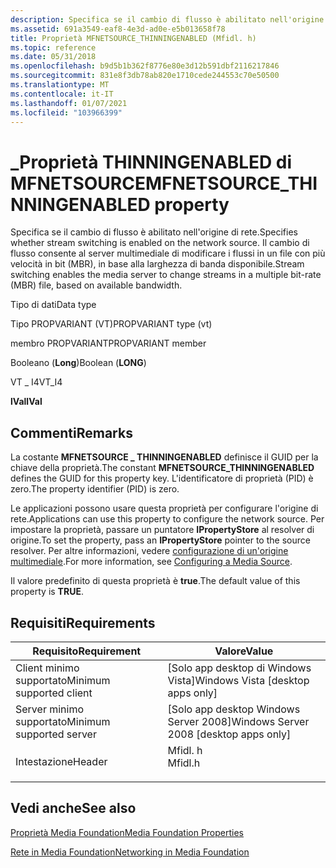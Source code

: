 ```yaml
---
description: Specifica se il cambio di flusso è abilitato nell'origine di rete.
ms.assetid: 691a3549-eaf8-4e3d-ad0e-e5b013658f78
title: Proprietà MFNETSOURCE_THINNINGENABLED (Mfidl. h)
ms.topic: reference
ms.date: 05/31/2018
ms.openlocfilehash: b9d5b1b362f8776e80e3d12b591dbf2116217846
ms.sourcegitcommit: 831e8f3db78ab820e1710cede244553c70e50500
ms.translationtype: MT
ms.contentlocale: it-IT
ms.lasthandoff: 01/07/2021
ms.locfileid: "103966399"
---
```

# <a name="mfnetsource_thinningenabled-property"></a><span data-ttu-id="33a05-103">\_Proprietà THINNINGENABLED di MFNETSOURCE</span><span class="sxs-lookup"><span data-stu-id="33a05-103">MFNETSOURCE\_THINNINGENABLED property</span></span>

<span data-ttu-id="33a05-104">Specifica se il cambio di flusso è abilitato nell'origine di rete.</span><span class="sxs-lookup"><span data-stu-id="33a05-104">Specifies whether stream switching is enabled on the network source.</span></span> <span data-ttu-id="33a05-105">Il cambio di flusso consente al server multimediale di modificare i flussi in un file con più velocità in bit (MBR), in base alla larghezza di banda disponibile.</span><span class="sxs-lookup"><span data-stu-id="33a05-105">Stream switching enables the media server to change streams in a multiple bit-rate (MBR) file, based on available bandwidth.</span></span>



<span data-ttu-id="33a05-106">Tipo di dati</span><span class="sxs-lookup"><span data-stu-id="33a05-106">Data type</span></span>

<span data-ttu-id="33a05-107">Tipo PROPVARIANT (VT)</span><span class="sxs-lookup"><span data-stu-id="33a05-107">PROPVARIANT type (vt)</span></span>

<span data-ttu-id="33a05-108">membro PROPVARIANT</span><span class="sxs-lookup"><span data-stu-id="33a05-108">PROPVARIANT member</span></span>

<span data-ttu-id="33a05-109">Booleano (**Long**)</span><span class="sxs-lookup"><span data-stu-id="33a05-109">Boolean (**LONG**)</span></span>

<span data-ttu-id="33a05-110">VT \_ I4</span><span class="sxs-lookup"><span data-stu-id="33a05-110">VT\_I4</span></span>

<span data-ttu-id="33a05-111">**lVal**</span><span class="sxs-lookup"><span data-stu-id="33a05-111">**lVal**</span></span>



## <a name="remarks"></a><span data-ttu-id="33a05-112">Commenti</span><span class="sxs-lookup"><span data-stu-id="33a05-112">Remarks</span></span>

<span data-ttu-id="33a05-113">La costante **MFNETSOURCE \_ THINNINGENABLED** definisce il GUID per la chiave della proprietà.</span><span class="sxs-lookup"><span data-stu-id="33a05-113">The constant **MFNETSOURCE\_THINNINGENABLED** defines the GUID for this property key.</span></span> <span data-ttu-id="33a05-114">L'identificatore di proprietà (PID) è zero.</span><span class="sxs-lookup"><span data-stu-id="33a05-114">The property identifier (PID) is zero.</span></span>

<span data-ttu-id="33a05-115">Le applicazioni possono usare questa proprietà per configurare l'origine di rete.</span><span class="sxs-lookup"><span data-stu-id="33a05-115">Applications can use this property to configure the network source.</span></span> <span data-ttu-id="33a05-116">Per impostare la proprietà, passare un puntatore **IPropertyStore** al resolver di origine.</span><span class="sxs-lookup"><span data-stu-id="33a05-116">To set the property, pass an **IPropertyStore** pointer to the source resolver.</span></span> <span data-ttu-id="33a05-117">Per altre informazioni, vedere [configurazione di un'origine multimediale](configuring-a-media-source.md).</span><span class="sxs-lookup"><span data-stu-id="33a05-117">For more information, see [Configuring a Media Source](configuring-a-media-source.md).</span></span>

<span data-ttu-id="33a05-118">Il valore predefinito di questa proprietà è **true**.</span><span class="sxs-lookup"><span data-stu-id="33a05-118">The default value of this property is **TRUE**.</span></span>

## <a name="requirements"></a><span data-ttu-id="33a05-119">Requisiti</span><span class="sxs-lookup"><span data-stu-id="33a05-119">Requirements</span></span>



| <span data-ttu-id="33a05-120">Requisito</span><span class="sxs-lookup"><span data-stu-id="33a05-120">Requirement</span></span> | <span data-ttu-id="33a05-121">Valore</span><span class="sxs-lookup"><span data-stu-id="33a05-121">Value</span></span> |
|-------------------------------------|------------------------------------------------------------------------------------|
| <span data-ttu-id="33a05-122">Client minimo supportato</span><span class="sxs-lookup"><span data-stu-id="33a05-122">Minimum supported client</span></span><br/> | <span data-ttu-id="33a05-123">\[Solo app desktop di Windows Vista\]</span><span class="sxs-lookup"><span data-stu-id="33a05-123">Windows Vista \[desktop apps only\]</span></span><br/>                                     |
| <span data-ttu-id="33a05-124">Server minimo supportato</span><span class="sxs-lookup"><span data-stu-id="33a05-124">Minimum supported server</span></span><br/> | <span data-ttu-id="33a05-125">\[Solo app desktop Windows Server 2008\]</span><span class="sxs-lookup"><span data-stu-id="33a05-125">Windows Server 2008 \[desktop apps only\]</span></span><br/>                               |
| <span data-ttu-id="33a05-126">Intestazione</span><span class="sxs-lookup"><span data-stu-id="33a05-126">Header</span></span><br/>                   | <dl> <span data-ttu-id="33a05-127"><dt>Mfidl. h</dt></span><span class="sxs-lookup"><span data-stu-id="33a05-127"><dt>Mfidl.h</dt></span></span> </dl> |



## <a name="see-also"></a><span data-ttu-id="33a05-128">Vedi anche</span><span class="sxs-lookup"><span data-stu-id="33a05-128">See also</span></span>

<dl> <dt>

[<span data-ttu-id="33a05-129">Proprietà Media Foundation</span><span class="sxs-lookup"><span data-stu-id="33a05-129">Media Foundation Properties</span></span>](media-foundation-properties.md)
</dt> <dt>

[<span data-ttu-id="33a05-130">Rete in Media Foundation</span><span class="sxs-lookup"><span data-stu-id="33a05-130">Networking in Media Foundation</span></span>](networking-in-media-foundation.md)
</dt> </dl>

 

 




